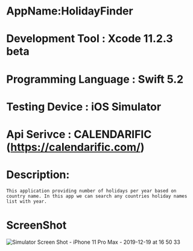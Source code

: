 # AppName:HolidayFinder
# Development Tool : Xcode 11.2.3 beta
# Programming Language : Swift 5.2
# Testing Device : iOS Simulator
# Api Serivce : CALENDARIFIC (https://calendarific.com/)
# Description:
    This application providing number of holidays per year based on country name. In this app we can search any countries holiday names list with year. 
# ScreenShot
![Simulator Screen Shot - iPhone 11 Pro Max - 2019-12-19 at 16 50 33](https://user-images.githubusercontent.com/10699484/71212667-c6387080-227f-11ea-9e29-9b7624617909.png)
